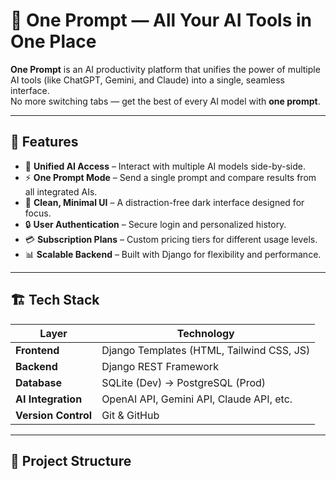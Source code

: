 # 🧠 One Prompt — All Your AI Tools in One Place

**One Prompt** is an AI productivity platform that unifies the power of multiple AI tools (like ChatGPT, Gemini, and Claude) into a single, seamless interface.  
No more switching tabs — get the best of every AI model with **one prompt**.

---

## 🚀 Features

- 🧩 **Unified AI Access** – Interact with multiple AI models side-by-side.
- ⚡ **One Prompt Mode** – Send a single prompt and compare results from all integrated AIs.
- 💬 **Clean, Minimal UI** – A distraction-free dark interface designed for focus.
- 🔒 **User Authentication** – Secure login and personalized history.
- 💳 **Subscription Plans** – Custom pricing tiers for different usage levels.
- 📊 **Scalable Backend** – Built with Django for flexibility and performance.

---

## 🏗️ Tech Stack

| Layer | Technology |
|-------|-------------|
| **Frontend** | Django Templates (HTML, Tailwind CSS, JS) |
| **Backend** | Django REST Framework |
| **Database** | SQLite (Dev) → PostgreSQL (Prod) |
| **AI Integration** | OpenAI API, Gemini API, Claude API, etc. |
| **Version Control** | Git & GitHub |

---

## 🧩 Project Structure

